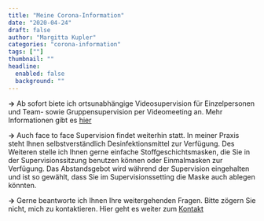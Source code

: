 ```yaml
---
title: "Meine Corona-Information"
date: "2020-04-24"
draft: false
author: "Margitta Kupler"
categories: "corona-information"
tags: [""]
thumbnail: ""
headline:
  enabled: false
  background: ""
---
```


**→** Ab sofort biete ich ortsunabhängige Videosupervision für Einzelpersonen
und Team- sowie Gruppensupervision per Videomeeting an. Mehr Informationen
gibt es [hier](https://praxisberatung.wordpress.com/videosupervision-2/ "Video & Online")

<!--more-->

**→** Auch face to face Supervision findet weiterhin statt. In meiner Praxis
steht Ihnen selbstverständlich Desinfektionsmittel zur Verfügung. Des Weiteren
stelle ich Ihnen gerne einfache Stoffgeschichtsmasken, die Sie in der
Supervisionssitzung benutzen können oder Einmalmasken zur Verfügung. Das
Abstandsgebot wird während der Supervision eingehalten und ist so gewählt,
dass Sie im Supervisionssetting die Maske auch ablegen könnten.

**→** Gerne beantworte ich Ihnen Ihre weitergehenden Fragen. Bitte zögern Sie
nicht, mich zu kontaktieren. Hier geht es weiter zum
[Kontakt](https://praxisberatung.wordpress.com/mediation/)